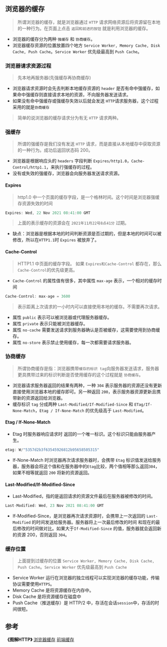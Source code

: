 ## 浏览器的缓存
> 所谓浏览器的缓存，就是浏览器通过 `HTTP` 请求网络资源后将资源留在本地的一种行为。在页面上点击 `返回和前进的按钮` 就是利用浏览器的缓存。
* 浏览器的缓存分为两种 `强缓存` 和 `协商缓存`。
* 浏览器缓存资源的位置放置四个地方 `Service Worker, Memory Cache, Disk Cache, Push Cache`。`Service Worker` 优先级最高到 `Push Cache`。

### 浏览器请求资源过程
> 先本地再服务器(先强缓存再协商缓存)
* 浏览器请求资源时会先去判断本地缓存资源的 `header` 是否有命中强缓存，如果命中强缓存则直接请求本地的资源，不向服务器发送请求。
* 如果没有命中强缓存或强缓存失效以后就会发送 `HTTP`请求服务器，这个过程采用的就是`协商缓存`
> 简单的说浏览器的缓存请求分为有无 `HTTP` 请求两种。

### 强缓存
> 所谓的强缓存是我们没有发送 `HTTP` 请求，而是直接从本地缓存中获取资源的一种行为。成功后返回状态码 200。
* 浏览器是根据响应头的 `headers` 字段判断 `Expires/http1.0`，`Cache-Control/http1.1`，来执行强缓存的过程。
* 没有或失效的强缓存，浏览器会向服务器发送请求资源。
#### Expires
> http1.0 中一个页面的缓存字段，是一个格林时间。这个时间是浏览器强缓存资源失效的时间
``` js
Expires: Wed, 22 Nov 2021 08:41:00 GMT
```
> 上面的表示缓存的资源会在 `2021年11月22号8点41分` 过期。
* 缺点：浏览器是根据本地的时间判断资源是否过期的，但是本地的时间可以被修改，所以在`HTTP1.1`时 `Expires` 被放弃了。

#### Cache-Control
> HTTP1.1 中页面的缓存字段。 如果 `Expires和Cache-Control` 都存在，那么`Cache-Control`的优先级更高。
* `Cache-Control` 的属性值有很多，其中属性 `max-age` 表示，一个相对的缓存时间
``` js
Cache-Control: max-age = 3600
```
> 表示距离上次请求的一小时内可以直接使用本地的缓存。不需要再次请求。
* 属性 `public` 表示可以被浏览器或代理服务器缓存。
* 属性 `private` 表示只能被浏览器缓存。
* 属性 `no-cache` 需要发送请求到服务器确认是否被缓存，这需要使用到协商缓存。
* 属性 `no-store` 表示禁止使用缓存，每一次都需要请求服务器。

### 协商缓存
> 所谓协商缓存是指：浏览器携带`缓存的标识 tag`向服务器发送请求，服务器更具携带过来的标识判断是否使用缓存的这个过程就是 `协商缓存`。
* 浏览器请求服务器返回的结果有两种，一种 `304` 表示服务器的资源还没有更新直接使用浏览器本地的缓存即可。另一种返回 `200`，表示服务器资源更新且携带新的资源返回给浏览器。
* 缓存标识 `tag` 分成两种 `Last-Modified/If-Modified-Since` 和 `ETag/If-None-Match`，`Etag / If-None-Match` 的优先级高于 `Last-Modified`。


#### Etag / If-None-Match
* Etag 时服务器响应请求时 返回的一个唯一标识。这个标识只能由服务器产生。
``` js
etag: W/"5357d2b3f63545926812b95658505315"
```
* If-None-Match 时浏览器再次请求服务器时，会携带 `Etag` 标识值发送给服务器，服务器会将这个值和在服务器中的`Etag`比较，两个值相等那么返回`304`，如果不相等就返回 `200` 将新的资源返回。

#### Last-Modified/If-Modified-Since
* Last-Modified，指的是返回请求的资源文件最后在服务器被修改的时间。
``` js
Last-Modified: Wed, 23 Nov 2021 08:41:00 GMT
```
* If-Modified-Since，是浏览器再次请求资源时，会携带上一次返回的 `Last-Modified` 的时间发送给服务器。服务器将上一次最后修改的时间 和现在的最后修改的时间做对比。如果大于`If-Modified-Since` 的值，服务器就会返回新的资源 200，否则返回 `304`。


### 缓存位置

> 上面提到过缓存的位置 `Service Worker, Memory Cache, Disk Cache, Push Cache`。`Service Worker` 优先级最高到 `Push Cache`
* Service Worker 运行在浏览器的独立线程可以实现浏览器的缓存功能，传输协议需要使用`HTTPS`。
* Memory Cache 是将资源缓存在内存中。
* Disk Cache 是将资源缓存在磁盘中
* Push Cache（推送缓存）是 HTTP/2 中，存活在会话`session`中，存活的时间很短。


## 参考
__《图解HTTP》__
[浏览器缓存](https://juejin.cn/post/6844903764566999054#heading-10)
[前端缓存](https://juejin.cn/post/6947936223126093861#heading-0)



